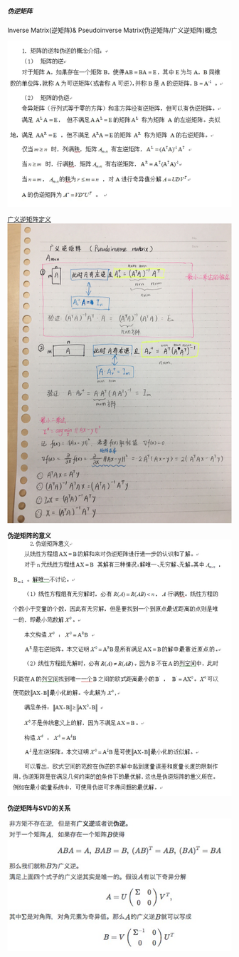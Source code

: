##### 伪逆矩阵





 Inverse Matrix(逆矩阵)& Pseudoinverse Matrix(伪逆矩阵/广义逆矩阵)概念
 
 ![](./pic/1.png)
 
 [广义逆矩阵定义](https://link.jianshu.com/?t=https%3A%2F%2Fzhuanlan.zhihu.com%2Fp%2F32070247)
 ![](./pic/2.jpeg)
 
 **伪逆矩阵的意义**
 ![](./pic/3.png)
 
 **伪逆矩阵与SVD的关系**
 
  ![](./pic/4.png)